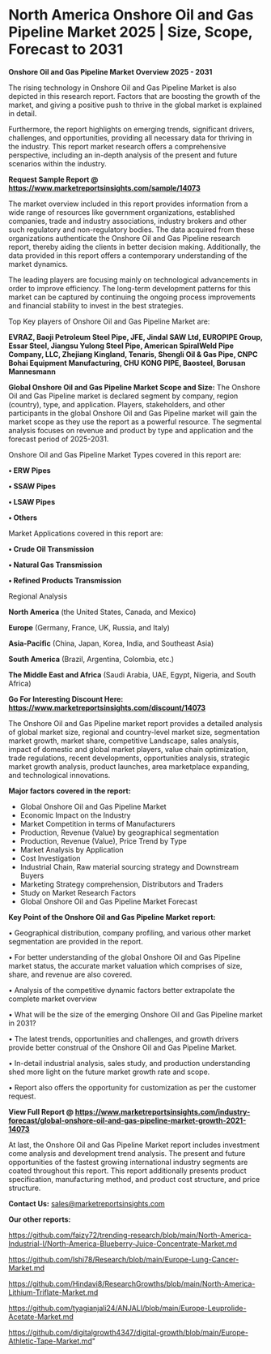 # North America Onshore Oil and Gas Pipeline Market 2025 | Size, Scope, Forecast to 2031

<Strong> Onshore Oil and Gas Pipeline Market Overview 2025 - 2031</strong>

The rising technology in Onshore Oil and Gas Pipeline Market is also depicted in this research report. Factors that are boosting the growth of the market, and giving a positive push to thrive in the global market is explained in detail.

Furthermore, the report highlights on emerging trends, significant drivers, challenges, and opportunities, providing all necessary data for thriving in the industry. This report market research offers a comprehensive perspective, including an in-depth analysis of the present and future scenarios within the industry.

<strong>Request Sample Report @ <a href=https://www.marketreportsinsights.com/sample/14073>https://www.marketreportsinsights.com/sample/14073</a></strong>

The market overview included in this report provides information from a wide range of resources like government organizations, established companies, trade and industry associations, industry brokers and other such regulatory and non-regulatory bodies. The data acquired from these organizations authenticate the Onshore Oil and Gas Pipeline research report, thereby aiding the clients in better decision making. Additionally, the data provided in this report offers a contemporary understanding of the market dynamics.

The leading players are focusing mainly on technological advancements in order to improve efficiency. The long-term development patterns for this market can be captured by continuing the ongoing process improvements and financial stability to invest in the best strategies.

Top Key players of Onshore Oil and Gas Pipeline Market are:

<strong>EVRAZ, Baoji Petroleum Steel Pipe, JFE, Jindal SAW Ltd, EUROPIPE Group, Essar Steel, Jiangsu Yulong Steel Pipe, American SpiralWeld Pipe Company, LLC, Zhejiang Kingland, Tenaris, Shengli Oil & Gas Pipe, CNPC Bohai Equipment Manufacturing, CHU KONG PIPE, Baosteel, Borusan Mannesmann</strong>

<strong><b>Global Onshore Oil and Gas Pipeline Market Scope and Size:</b></strong>
The Onshore Oil and Gas Pipeline market is declared segment by company, region (country), type, and application. Players, stakeholders, and other participants in the global Onshore Oil and Gas Pipeline market will gain the market scope as they use the report as a powerful resource. The segmental analysis focuses on revenue and product by type and application and the forecast period of 2025-2031.

Onshore Oil and Gas Pipeline Market Types covered in this report are:

<strong>• ERW Pipes

• SSAW Pipes

• LSAW Pipes

• Others</strong>

Market Applications covered in this report are:

<strong>• Crude Oil Transmission

• Natural Gas Transmission

• Refined Products Transmission</strong> 

Regional Analysis

<strong>North America</strong> (the United States, Canada, and Mexico)

<strong>Europe</strong> (Germany, France, UK, Russia, and Italy)

<strong>Asia-Pacific</strong> (China, Japan, Korea, India, and Southeast Asia)

<strong>South America</strong> (Brazil, Argentina, Colombia, etc.)

<strong>The Middle East and Africa</strong> (Saudi Arabia, UAE, Egypt, Nigeria, and South Africa)

<strong>Go For Interesting Discount Here: <a href=https://www.marketreportsinsights.com/discount/14073>https://www.marketreportsinsights.com/discount/14073</a></strong>

The Onshore Oil and Gas Pipeline market report provides a detailed analysis of global market size, regional and country-level market size, segmentation market growth, market share, competitive Landscape, sales analysis, impact of domestic and global market players, value chain optimization, trade regulations, recent developments, opportunities analysis, strategic market growth analysis, product launches, area marketplace expanding, and technological innovations.

<strong><b>Major factors covered in the report:</b></strong>
<ul>
  <li>Global Onshore Oil and Gas Pipeline Market </li>
  <li>Economic Impact on the Industry</li>
  <li>Market Competition in terms of Manufacturers</li>
  <li>Production, Revenue (Value) by geographical segmentation</li>
  <li>Production, Revenue (Value), Price Trend by Type</li>
  <li>Market Analysis by Application</li>
  <li>Cost Investigation</li>
  <li>Industrial Chain, Raw material sourcing strategy and Downstream Buyers</li>
  <li>Marketing Strategy comprehension, Distributors and Traders</li>
  <li>Study on Market Research Factors</li>
  <li>Global Onshore Oil and Gas Pipeline Market Forecast</li>
</ul>

<strong><b>Key Point of the Onshore Oil and Gas Pipeline Market report:</b></strong>

• Geographical distribution, company profiling, and various other market segmentation are provided in the report.

• For better understanding of the global Onshore Oil and Gas Pipeline market status, the accurate market valuation which comprises of size, share, and revenue are also covered.

• Analysis of the competitive dynamic factors better extrapolate the complete market overview

• What will be the size of the emerging Onshore Oil and Gas Pipeline market in 2031?

• The latest trends, opportunities and challenges, and growth drivers provide better construal of the Onshore Oil and Gas Pipeline Market.

• In-detail industrial analysis, sales study, and production understanding shed more light on the future market growth rate and scope.

• Report also offers the opportunity for customization as per the customer request.

<strong><b>View Full Report @ <a href=https://www.marketreportsinsights.com/industry-forecast/global-onshore-oil-and-gas-pipeline-market-growth-2021-14073>https://www.marketreportsinsights.com/industry-forecast/global-onshore-oil-and-gas-pipeline-market-growth-2021-14073</a></b></strong>


At last, the Onshore Oil and Gas Pipeline Market report includes investment come analysis and development trend analysis. The present and future opportunities of the fastest growing international industry segments are coated throughout this report. This report additionally presents product specification, manufacturing method, and product cost structure, and price structure.

<strong>Contact Us:</strong>
sales@marketreportsinsights.com

<strong>Our other reports:</strong>

<a href=https://github.com/faizy72/trending-research/blob/main/North-America-Industrial-I/North-America-Blueberry-Juice-Concentrate-Market.md>https://github.com/faizy72/trending-research/blob/main/North-America-Industrial-I/North-America-Blueberry-Juice-Concentrate-Market.md</a>

<a href=https://github.com/Ishi78/Research/blob/main/Europe-Lung-Cancer-Market.md>https://github.com/Ishi78/Research/blob/main/Europe-Lung-Cancer-Market.md</a>

<a href=https://github.com/Hindavi8/ResearchGrowths/blob/main/North-America-Lithium-Triflate-Market.md>https://github.com/Hindavi8/ResearchGrowths/blob/main/North-America-Lithium-Triflate-Market.md</a>

<a href=https://github.com/tyagianjali24/ANJALI/blob/main/Europe-Leuprolide-Acetate-Market.md>https://github.com/tyagianjali24/ANJALI/blob/main/Europe-Leuprolide-Acetate-Market.md</a>

<a href=https://github.com/digitalgrowth4347/digital-growth/blob/main/Europe-Athletic-Tape-Market.md>https://github.com/digitalgrowth4347/digital-growth/blob/main/Europe-Athletic-Tape-Market.md</a>"
